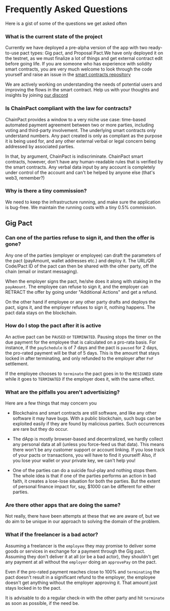 # Frequently Asked Questions

Here is a gist of some of the questions we get asked often

### What is the current state of the project

Currently we have deployed a pre-alpha version of the app with two ready-to-use pact types: Gig pact, and Proposal Pact.We have only deployed it on the testnet, as we must finalize a lot of things and get external contract edit before going life. 
If you are someone who has experience with solidity smart contracts, you are very much welcome to look through the code yourself and raise an issue in the [smart contracts repository](https://github.com/nmodulo/chainpact)

We are actively working on understanding the needs of potential users and improving the flows in the smart contract. Help us with your thoughts and insights by joining [our discord](https://discord.com/invite/6mAzebvpsQ)

### Is ChainPact compliant with the law for contracts?

ChainPact provides a window to a very niche use case: time-based automated payment agreement between two or more parties, including voting and third-party involvement. The underlying smart contracts only understand numbers. Any pact created is only as compliant as the purpose it is being used for, and any other external verbal or legal concern being addressed by associated parties.

In that, by argument, ChainPact is indiscriminate. ChainPact smart contracts, however, don't have any human-readable rules that is verified by the smart contracts. Any verbal data input by any account is completely under control of the account and can't be helped by anyone else (that's web3, remember?)

### Why is there a tiny commission?

We need to keep the infrastructure running, and make sure the application is bug-free. We maintain the running costs with a tiny 0.5% commission.



## Gig Pact

### Can one of the parties refuse to sign it, and then the offer is gone?

Any one of the parties (employer or employee) can draft the parameters of the pact (payAmount, wallet addresses etc.) and deploy it. The URL/QR Code/Pact ID of the pact can then be shared with the other party, off the chain (email or instant messaging).

When the employer signs the pact, he/she does it along with staking in the ``payAmount``.  The employee can refuse to sign it, and the employer can RETRACT the offer by going under "Additional Actions" and get a refund.

On the other hand if employee or any other party drafts and deploys the pact, signs it, and the employer refuses to sign it, nothing happens. The pact data stays on the blockchain.

###  How do I stop the pact after it is active
An active pact can be ``PAUSED`` or ``TERMINATED``. Pausing stops the timer on the due payment for the employee that is calculated on a pro-rata basis. For instance, if the ``paySchedule`` is of 7 days and the pact is ``paused`` for 2 days, the pro-rated payment will be that of 5 days. This is the amount that stays locked in after terminating, and only refunded to the employer after ``FnF`` settlement.

If the employee chooses to ``terminate`` the pact goes in to the ``RESIGNED`` state while it goes to ``TERMINATED`` if the employer does it, with the same effect.

### What are the pitfalls you aren't advertisizing?
Here are a few things that may concern you

- Blockchains and smart contracts are still software, and like any other software it may have bugs. With a public blockchain, such bugs can be exploited easily if they are found by malicious parties. Such occurrences are rare but they do occur.

- The dApp is mostly browser-based and decentralized, we hardly collect any personal data at all (unless you force-feed us that data). This means there won't be any customer support or account linking. If you lose track of your pacts or transactions, you will have to find it yourself! Also, if you lose your wallet or your private key, we can't help you!

- One of the parties can do a suicide foul-play and nothing stops them. The whole idea is that if one of the parties performs an action in bad faith, it creates a lose-lose situation for both the parties. But the extent of personal finance impact for, say, $1000 can be different for either parties.

### Are there other apps that are doing the same?
Not really, there have been attempts at these that we are aware of, but we do aim to be unique in our approach to solving the domain of the problem.

### What if the freelancer is a bad actor?
Assuming a freelancer is the ``employee`` they may promise to deliver some goods or services in exchange for a payment through the Gig pact. Assuming they don't deliver it at all (or be a bad actor), they shouldn't get any payment at all without the  ``employer`` doing an ``approvePay`` on the pact. 

Even if the pro-rated payment reaches close to 100% and ``terminating`` the pact doesn't result in a significant refund to the employer, the employee doesn't get anything without the employer approving it. That amount just stays locked in to the pact.

It is advisable to do a regular check-in with the other party and hit ``terminate`` as soon as possible, if the need be.

